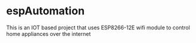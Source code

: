 # espAutomation
This is an IOT based project that uses ESP8266-12E wifi module to control home appliances over the internet
